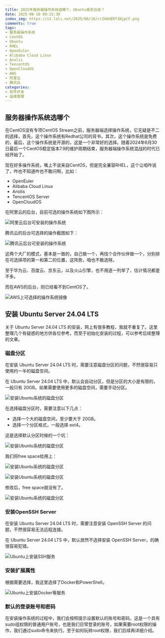 ```yaml
---
title: 2025年服务器操作系统选哪个，Ubuntu是否合适？
date: 2025-06-10 09:15:30
index_img: https://s2.loli.net/2025/06/10/crZkHdERf1NjpCF.png
comments: true
tags:
- 服务器操作系统
- CentOS
- Ubuntu
- RHEL
- OpenEuler
- Alibaba Cloud Linux
- Anolis
- TencentOS
- OpenCloudOS
- AWS
- 阿里云
- 腾讯云
categories:
- 软件开发
- 运维管理
---
```



## 服务器操作系统选哪个


在CentOS没有专项CentOS Stream之前，服务器端选择操作系统，它无疑是不二的选择，首先，这个操作系统有Redhat公司的背书，其次，这个操作系统是免费的，最后，这个操作系统是开源的，这是一个非常好的选择。随着2024年6月30日最后一个CentOS稳定版本7.9的维护周期结束，服务器端操作系统混战的时代已经开始了。

现在好多操作系统，嘴上不说来自CentOS，但是完全兼容RHEL，这个让咱咋说了，咋也不知道咋也不敢问啊，比如：
- OpenEuler
- Alibaba Cloud Linux
- Anolis
- TencentOS Server
- OpenCloudOS

在阿里云的后台，目前可选的操作系统如下图所示：

![阿里云后台可安装的操作系统](https://s2.loli.net/2025/06/10/UCpYTnR59c6mHZO.png)

腾讯云的后台可选择的操作截图如下：

![腾讯云后台可安装的操作系统](https://s2.loli.net/2025/06/10/pMb9oD2S6KjvtxW.png)

这两个大厂的模式，基本是一致的，自己做一个，再找个合作伙伴做一个，分别排在可选择项的第一和第二的位置，这阵势，咱也不敢选呀。

至于华为云、百度云、京东云，以及火山引擎，也不用逐一列举了，估计情况都差不多。

而在AWS的后台，则已经看不到CentOS了。

![AWS上可选择的操作系统镜像](https://s2.loli.net/2025/06/10/PvfTHLA4w3shlqr.png)


## 安装 Ubuntu Server 24.04 LTS

关于 Ubuntu Server 24.04 LTS 的安装，网上有很多教程，我就不重复了。这里整理几个有疑惑的地方供各位参考。而至于初始化安装的过程，可以参考后续整理的文章。

### 磁盘分区

在安装 Ubuntu Server 24.04 LTS 时，需要注意磁盘分区的问题，不然很容易只使用约一半的磁盘空间。

在 Ubuntu Server 24.04 LTS 中，默认会自动分区，但是分区的大小是有限的，一般只有 20GB。如果需要使用更多的磁盘空间，需要手动分区。

![安装Ubuntu系统的磁盘分区](https://s2.loli.net/2025/06/10/dIm6T4cw2SL9kHN.png)

在选择磁盘分区时，需要注意以下几点：
- 选择一个大的磁盘空间，至少要大于 20GB。
- 选择一个分区格式，一般选择 ext4。


这是选择默认分区时候的一个坑：

![安装Ubuntu系统的磁盘分区](https://s2.loli.net/2025/06/10/uvLjPWQS3YAVlHn.png)

我们将free space给用上：

![安装Ubuntu系统的磁盘分区](https://s2.loli.net/2025/06/10/OfqUbXSImGPVgFT.png)

![安装Ubuntu系统的磁盘分区](https://s2.loli.net/2025/06/10/crZkHdERf1NjpCF.png)

修改后，free space就没有了。

![安装Ubuntu系统的磁盘分区](https://s2.loli.net/2025/06/10/53fcLxFlwz21IyA.png)


### 安装OpenSSH Server

在安装 Ubuntu Server 24.04 LTS 时，需要注意安装 OpenSSH Server 的问题，不然很容易无法远程连接。

在 Ubuntu Server 24.04 LTS 中，默认居然不选择安装 OpenSSH Server，的确很容易犯错。

![Ubuntu上安装SSH服务](https://s2.loli.net/2025/06/10/SxYKIoEXBH486hi.png)

### 安装扩展属性

根据需要选择，我这里选择了Docker和PowerShell。

![Ubuntu上安装Docker等服务](https://s2.loli.net/2025/06/10/hCyqtnl2Bvf9ew6.png)

### 默认的登录账号和密码

在安装操作系统的过程中，我们会按照提示设置默认的账号和密码，这是一个具有sudo组权限的普通用户账号，也是我们日常登录的账号，如果需要root权限的操作，我们通过sudo命令来执行。至于如何玩转root权限，我们后续再详细介绍。


